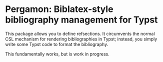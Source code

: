 # Pergamon: Biblatex-style bibliography management for Typst




This package allows you to define refsections. It circumvents the normal CSL mechanism for rendering bibliographies in Typst; instead, you simply write some Typst code to format the bibliography.

This fundamentally works, but is work in progress.
